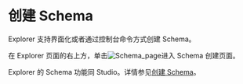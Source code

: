 # 创建 Schema

Explorer 支持界面化或者通过控制台命令方式创建 Schema。

在 Explorer 页面的右上方，单击![Schema_page](https://docs-cdn.nebula-graph.com.cn/figures/studio-nav-schema.png)进入 Schema 创建页面。

Explorer 的 Schema 功能同 Studio。详情参见[创建 Schema](../nebula-studio/quick-start/st-ug-create-schema.md)。
